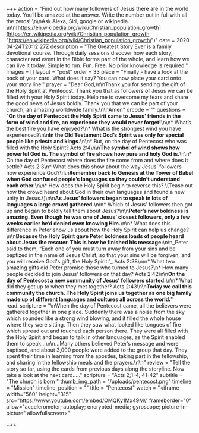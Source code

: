 +++
action = "Find out how many followers of Jesus there are in the world today. You’ll be amazed at the answer. Write the number out in full with all the zeros! \n\nAsk Alexa, Siri, google or wikipedia. \n\n[https://en.wikipedia.org/wiki/Christian_population_growth](https://en.wikipedia.org/wiki/Christian_population_growth \"https://en.wikipedia.org/wiki/Christian_population_growth\")"
date = 2020-04-24T20:12:27Z
description = "The Greatest Story Ever is a family devotional course.  Through daily sessions discover how each story, character and event in the Bible forms part of the whole, and learn how we can live it today. Simple to run. Fun. Free. No prior knowledge is required."
images = []
layout = "post"
order = 33
place = "Finally - have a look at the back of your card. What does it say? You can now place your card onto your story line."
prayer = "Dear God,\n\nThank you for sending the gift of the Holy Spirit at Pentecost. Thank you that as followers of Jesus we can be filled with your Holy Spirit today. Help me to overcome my fears and share the good news of Jesus boldly. Thank you that we can be part of your church, an amazing worldwide family.\n\nAmen"
qrcode = ""
questions = "**On the day of Pentecost the Holy Spirit came to Jesus’ friends in the form of wind and fire, an experience they would never forget!**\n\n* What’s the best fire you have enjoyed?\n* What is the strongest wind you have experienced?\n\n**In the Old Testament God’s Spirit was only for special people like priests and kings.**\n\n* But, on the day of Pentecost who was filled with the Holy Spirit? Acts 2:4\n\n**The symbol of wind shows how powerful God is. The symbol of fire shows how pure and holy God is.**\n\n* On the day of Pentecost where does the fire come from and where does it settle? Acts 2:3\n* What does this show about the way Jesus’ followers now experience God?\n\n**Remember back to Genesis at the Tower of Babel when God confused people’s languages so they couldn’t understand each other.**\n\n* How does the Holy Spirit begin to reverse this? \\[Tease out how the crowd heard about God in their own languages and found a new unity in Jesus.\\]\n\n**As Jesus’ followers began to speak in lots of languages a large crowd gathered.**\n\n* Which of Jesus’ followers then got up and began to boldly tell them about Jesus?\n\n**Peter’s new boldness is amazing. Even though he was one of Jesus’ closest followers, only a few weeks earlier he’d denied even knowing Him.**\n\n* What does this difference in Peter show us about how the Holy Spirit can help us change?\n\n**Because the Holy Spirit gave Peter boldness loads of people heard about Jesus the rescuer. This is how he finished his message:**\n\n_Peter said to them, “Each one of you must turn away from your sins and be baptized in the name of Jesus Christ, so that your sins will be forgiven; and you will receive God's gift, the Holy Spirit.”_ Acts 2:38\n\n* What two amazing gifts did Peter promise those who turned to Jesus?\n* How many people decided to join Jesus’ followers on that day? Acts 2:42\n\n**On the day of Pentecost a new community of Jesus’ followers started.**\n\n* What did they get up to when they met together? Acts 2:43\n\n**Today we call this community the church. The Holy Spirit joins us together as one big family made up of different languages and cultures all across the world.**"
read_scripture = "\nWhen the day of Pentecost came, all the believers were gathered together in one place. Suddenly there was a noise from the sky which sounded like a strong wind blowing, and it filled the whole house where they were sitting. Then they saw what looked like tongues of fire which spread out and touched each person there. They were all filled with the Holy Spirit and began to talk in other languages, as the Spirit enabled them to speak…\n\n…Many others believed Peter’s message and were baptised, and about 3,000 people were added to the group that day. They spent their time in learning from the apostles, taking part in the fellowship, and sharing in the fellowship meals and the prayers.\n\n"
review = "Tell the story so far, using the cards from previous days along the storyline. Now take a look at the next card….."
scripture = "Acts 2;1-4, 41-42"
subtitle = "The church is born "
thumb_img_path = "/uploads/pentecost.png"
timeline = "Mission"
timeline_position = ""
title = "Pentecost"
watch = "<iframe width=\"560\" height=\"315\" src=\"https://www.youtube.com/embed/OMQKy1Mx49M\" frameborder=\"0\" allow=\"accelerometer; autoplay; encrypted-media; gyroscope; picture-in-picture\" allowfullscreen></iframe>"

+++
